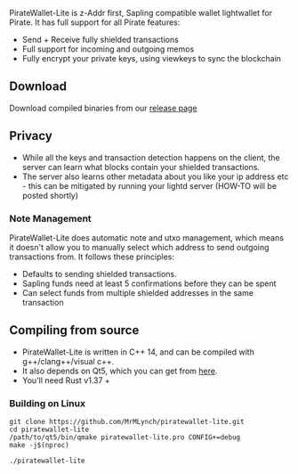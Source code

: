 PirateWallet-Lite is z-Addr first, Sapling compatible wallet lightwallet for Pirate. It has full support for all Pirate features:
- Send + Receive fully shielded transactions
- Full support for incoming and outgoing memos
- Fully encrypt your private keys, using viewkeys to sync the blockchain

## Download
Download compiled binaries from our [release page](https://github.com/MrMLynch/piratewallet-lite/releases)

## Privacy 
* While all the keys and transaction detection happens on the client, the server can learn what blocks contain your shielded transactions.
* The server also learns other metadata about you like your ip address etc - this can be mitigated by running your lightd server (HOW-TO will be posted shortly)


### Note Management
PirateWallet-Lite does automatic note and utxo management, which means it doesn't allow you to manually select which address to send outgoing transactions from. It follows these principles:
* Defaults to sending shielded transactions.
* Sapling funds need at least 5 confirmations before they can be spent
* Can select funds from multiple shielded addresses in the same transaction

## Compiling from source
* PirateWallet-Lite is written in C++ 14, and can be compiled with g++/clang++/visual c++. 
* It also depends on Qt5, which you can get from [here](https://www.qt.io/download). 
* You'll need Rust v1.37 +

### Building on Linux

```
git clone https://github.com/MrMLynch/piratewallet-lite.git
cd piratewallet-lite
/path/to/qt5/bin/qmake piratewallet-lite.pro CONFIG+=debug
make -j$(nproc)

./piratewallet-lite
```
